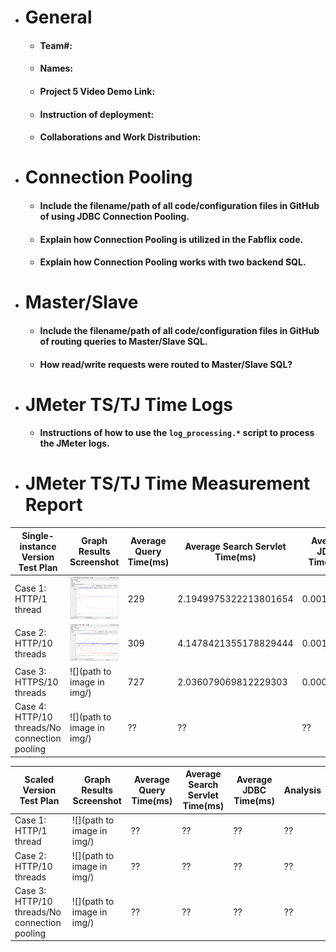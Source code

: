 - # General
    - #### Team#:
    
    - #### Names:
    
    - #### Project 5 Video Demo Link:

    - #### Instruction of deployment:

    - #### Collaborations and Work Distribution:


- # Connection Pooling
    - #### Include the filename/path of all code/configuration files in GitHub of using JDBC Connection Pooling.
    
    - #### Explain how Connection Pooling is utilized in the Fabflix code.
    
    - #### Explain how Connection Pooling works with two backend SQL.
    

- # Master/Slave
    - #### Include the filename/path of all code/configuration files in GitHub of routing queries to Master/Slave SQL.

    - #### How read/write requests were routed to Master/Slave SQL?
    

- # JMeter TS/TJ Time Logs
    - #### Instructions of how to use the `log_processing.*` script to process the JMeter logs.


- # JMeter TS/TJ Time Measurement Report

| **Single-instance Version Test Plan**          | **Graph Results Screenshot**               | **Average Query Time(ms)** | **Average Search Servlet Time(ms)** | **Average JDBC Time(ms)** | **Analysis** |
|------------------------------------------------|--------------------------------------------|----------------------------|-----------------------------------|---------------------------|--------------|
| Case 1: HTTP/1 thread                          | ![](img/single-instance-http-1thread.png)  | 229                        | 2.1949975322213801654                                  | 0.0016876                 | ??           |
| Case 2: HTTP/10 threads                        | ![](img/single-instance-http-10thread.png) | 309                        | 4.1478421355178829444                                | 0.0014308                 | ??           |
| Case 3: HTTPS/10 threads                       | ![](path to image in img/)                 | 727                        | 2.036079069812229303                                | 0.00022805                | ??           |
| Case 4: HTTP/10 threads/No connection pooling  | ![](path to image in img/)                 | ??                         | ??                                | ??                        | ??           |

| **Scaled Version Test Plan**                   | **Graph Results Screenshot** | **Average Query Time(ms)** | **Average Search Servlet Time(ms)** | **Average JDBC Time(ms)** | **Analysis** |
|------------------------------------------------|------------------------------|----------------------------|-------------------------------------|---------------------------|--------------|
| Case 1: HTTP/1 thread                          | ![](path to image in img/)   | ??                         | ??                                  | ??                        | ??           |
| Case 2: HTTP/10 threads                        | ![](path to image in img/)   | ??                         | ??                                  | ??                        | ??           |
| Case 3: HTTP/10 threads/No connection pooling  | ![](path to image in img/)   | ??                         | ??                                  | ??                        | ??           |
